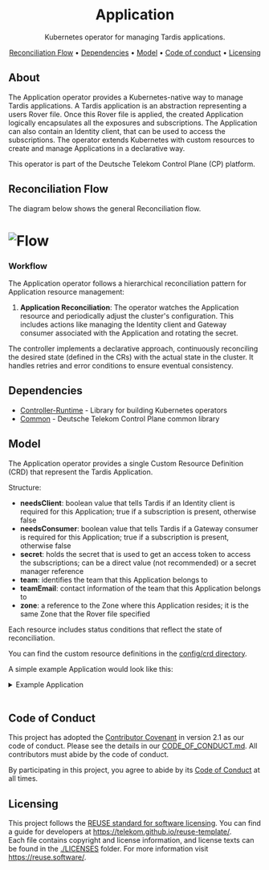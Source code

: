 <!--
SPDX-FileCopyrightText: 2025 Deutsche Telekom AG

SPDX-License-Identifier: CC0-1.0
-->

<p align="center">
  <h1 align="center">Application</h1>
</p>

<p align="center">
  Kubernetes operator for managing Tardis applications.
</p>

<p align="center">
  <a href="#reconciliation-Flow"> Reconciliation Flow</a> •
  <a href="#dependencies">Dependencies</a> •
  <a href="#model">Model</a> •
  <a href="#code-of-conduct">Code of conduct</a> • 
  <a href="#licensing">Licensing</a> 
</p>

## About

The Application operator provides a Kubernetes-native way to manage Tardis applications. A Tardis application is an abstraction representing a users Rover file. Once this Rover file is applied, the created Application logically encapsulates all the exposures and subscriptions. The Application can also contain an Identity client, that can be used to access the subscriptions. The operator extends Kubernetes with custom resources to create and manage Applications in a declarative way.

This operator is part of the Deutsche Telekom Control Plane (CP) platform.


## Reconciliation Flow
The diagram below shows the general Reconciliation flow.
# ![Flow](./docs/identity_overview.drawio.svg)


### Workflow
The Application operator follows a hierarchical reconciliation pattern for Application resource management:

1. **Application Reconciliation**: The operator watches the Application resource and periodically adjust the cluster's configuration. This includes actions like managing the Identity client and Gateway consumer associated with the Application and rotating the secret. 

The controller implements a declarative approach, continuously reconciling the desired state (defined in the CRs) with the actual state in the cluster. It handles retries and error conditions to ensure eventual consistency.

## Dependencies
- [Controller-Runtime](https://github.com/kubernetes-sigs/controller-runtime) - Library for building Kubernetes operators
- [Common](../common/) - Deutsche Telekom Control Plane common library

## Model
The Application operator provides a single Custom Resource Definition (CRD) that represent the Tardis Application. 

Structure: 
- **needsClient**: boolean value that tells Tardis if an Identity client is required for this Application; true if a subscription is present, otherwise false
- **needsConsumer**: boolean value that tells Tardis if a Gateway consumer is required for this Application; true if a subscription is present, otherwise false
- **secret**: holds the secret that is used to get an access token to access the subscriptions; can be a direct value (not recommended) or a secret manager reference
- **team**: identifies the team that this Application belongs to
- **teamEmail**: contact information of the team that this Application belongs to
- **zone**: a reference to the Zone where this Application resides; it is the same Zone that the Rover file specified

Each resource includes status conditions that reflect the state of reconciliation.

You can find the custom resource definitions in the [config/crd directory](./config/crd/).

A simple example Application would look like this:

<details>
  <summary>Example Application</summary>

  ```yaml
    apiVersion: application.cp.ei.telekom.de/v1
    kind: Application
    metadata:
      labels:
        cp.ei.telekom.de/application: sample-application
        cp.ei.telekom.de/environment: sample-env
        cp.ei.telekom.de/zone: sample-zone
      name: sample-application
      namespace: sample-env--sample-team--sample-application
    spec:
      needsClient: true
      needsConsumer: true
      secret: sample-secret
      team: sample-group--sample-team
      teamEmail: sample-team@example.com
      zone:
        name: sample-zone
        namespace: sample-env
  ```
</details><br />

## Code of Conduct

This project has adopted the [Contributor Covenant](https://www.contributor-covenant.org/) in version 2.1 as our code of conduct. Please see the details in our [CODE_OF_CONDUCT.md](CODE_OF_CONDUCT.md). All contributors must abide by the code of conduct.

By participating in this project, you agree to abide by its [Code of Conduct](./CODE_OF_CONDUCT.md) at all times.

## Licensing

This project follows the [REUSE standard for software licensing](https://reuse.software/). You can find a guide for developers at https://telekom.github.io/reuse-template/.   
Each file contains copyright and license information, and license texts can be found in the [./LICENSES](./LICENSES) folder. For more information visit https://reuse.software/.
